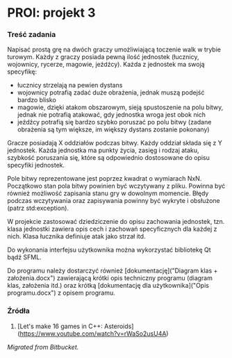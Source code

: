 # PROI: projekt 3

### Treść zadania
Napisać prostą grę na dwóch graczy umożliwiającą toczenie walk w trybie turowym. Każdy z graczy posiada pewną ilość jednostek (łucznicy, wojownicy, rycerze, magowie, jeźdźcy). Każda z jednostek ma swoją specyfikę:
- łucznicy strzelają na pewien dystans
- wojownicy potrafią zadać duże obrażenia, jednak muszą podejść bardzo blisko
- magowie, dzięki atakom obszarowym, sieją spustoszenie na polu bitwy, jednak nie potrafią atakować, gdy jednostka wroga jest obok nich
- jeźdźcy potrafią się bardzo szybko poruszać po polu bitwy (zadane obrażenia są tym większe, im większy dystans zostanie pokonany)

Gracze posiadają X oddziałów podczas bitwy. Każdy oddział składa się z Y jednostek. Każda jednostka ma punkty życia, zasięg i rodzaj ataku, szybkość poruszania się, które są odpowiednio dostosowane do opisu specyfiki jednostek.

Pole bitwy reprezentowane jest poprzez kwadrat o wymiarach NxN. Początkowo stan pola bitwy powinien być wczytywany z pliku. Powinna być również możliwość zapisania stanu gry w dowolnym momencie. Błędy podczas wczytywania oraz zapisywania powinny być wykryte i obsłużone (patrz std:exception).

W projekcie zastosować dziedziczenie do opisu zachowania jednostek, tzn. klasa jednostki zawiera opis cech i zachowań specyficznych dla każdej z nich. Klasa łucznika definiuje atak jako strzał itd.

Do wykonania interfejsu użytkownika można wykorzystać bibliotekę Qt bądź SFML.

Do programu należy dostarczyć również [dokumentację]("Diagram klas + założenia.docx") zawierającą krótki opis techniczny programu (diagram klas, założenia itd.) oraz krótką [dokumentację dla użytkownika]("Opis programu.docx") z opisem programu.

### Źródła
1. [Let's make 16 games in C++: Asteroids] (https://www.youtube.com/watch?v=rWaSo2usU4A)

*Migrated from Bitbucket.*
